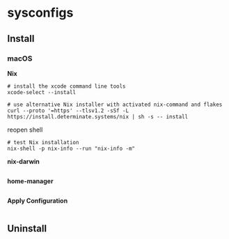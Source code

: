 # sysconfigs

## Install

### macOS

**Nix**
```shell
# install the xcode command line tools
xcode-select --install

# use alternative Nix installer with activated nix-command and flakes
curl --proto '=https' --tlsv1.2 -sSf -L https://install.determinate.systems/nix | sh -s -- install
```
reopen shell

```shell
# test Nix installation
nix-shell -p nix-info --run "nix-info -m"
```

**nix-darwin**

```shell

```

**home-manager**

```shell

```

**Apply Configuration**

```shell

```

## Uninstall

```shell

```